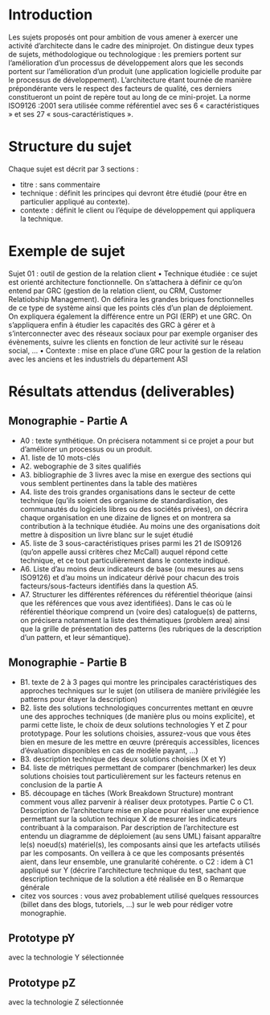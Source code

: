 # Introduction
Les sujets proposés ont pour ambition de vous amener à exercer une activité d’architecte dans le cadre des miniprojet.
On distingue deux types de sujets, méthodologique ou technologique : les premiers portent sur
l’amélioration d’un processus de développement alors que les seconds portent sur l’amélioration d’un produit
(une application logicielle produite par le processus de développement).
L’architecture étant tournée de manière prépondérante vers le respect des facteurs de qualité, ces derniers
constitueront un point de repère tout au long de ce mini-projet. La norme ISO9126 :2001 sera utilisée comme
référentiel avec ses 6 « caractéristiques » et ses 27 « sous-caractéristiques ». 

# Structure du sujet
Chaque sujet est décrit par 3 sections :
 - titre : sans commentaire
 - technique : définit les principes qui devront être étudié (pour être en particulier appliqué au contexte).
 - contexte : définit le client ou l’équipe de développement qui appliquera la technique. 
# Exemple de sujet
Sujet 01 : outil de gestion de la relation client
• Technique étudiée : ce sujet est orienté architecture fonctionnelle. On s’attachera à définir ce qu’on
entend par GRC (gestion de la relation client, ou CRM, Customer Relatiobship Management). On
définira les grandes briques fonctionnelles de ce type de système ainsi que les points clés d’un plan de
déploiement. On expliquera également la différence entre un PGI (ERP) et une GRC. On s’appliquera
enfin à étudier les capacités des GRC à gérer et à s’interconnecter avec des réseaux sociaux pour par
exemple organiser des évènements, suivre les clients en fonction de leur activité sur le réseau social, …
• Contexte : mise en place d’une GRC pour la gestion de la relation avec les anciens et les industriels du
département ASI

# Résultats attendus (deliverables)

## Monographie - Partie A
 - A0 : texte synthétique. On précisera notamment si ce projet a pour but d’améliorer un
processus ou un produit.
 - A1. liste de 10 mots-clés
 - A2. webographie de 3 sites qualifiés
 - A3. bibliographie de 3 livres avec la mise en exergue des sections qui vous semblent
pertinentes dans la table des matières
 - A4. liste des trois grandes organisations dans le secteur de cette technique (qu’ils
soient des organisme de standardisation, des communautés du logiciels libres ou des
sociétés privées), on décrira chaque organisation en une dizaine de lignes et on
montrera sa contribution à la technique étudiée. Au moins une des organisations doit
mettre à disposition un livre blanc sur le sujet étudié
 - A5. liste de 3 sous-caractéristiques prises parmi les 21 de ISO9126 (qu’on appelle
aussi critères chez McCall) auquel répond cette technique, et ce tout particulièrement
dans le contexte indiqué.
 - A6. Liste d’au moins deux indicateurs de base (ou mesures au sens ISO9126) et d’au
moins un indicateur dérivé pour chacun des trois facteurs/sous-facteurs identifiés dans
la question A5.
 - A7. Structurer les différentes références du référentiel théorique (ainsi que les
références que vous avez identifiées). Dans le cas où le référentiel théorique
comprend un (voire des) catalogue(s) de patterns, on précisera notamment la liste des
thématiques (problem area) ainsi que la grille de présentation des patterns (les
rubriques de la description d’un pattern, et leur sémantique). 

## Monographie - Partie B
 - B1. texte de 2 à 3 pages qui montre les principales caractéristiques des approches
techniques sur le sujet (on utilisera de manière privilégiée les patterns pour étayer la
description)
 - B2. liste des solutions technologiques concurrentes mettant en œuvre une des
approches techniques (de manière plus ou moins explicite), et parmi cette liste, le
choix de deux solutions technologies Y et Z pour prototypage. Pour les solutions 
choisies, assurez-vous que vous êtes bien en mesure de les mettre en œuvre (prérequis
accessibles, licences d’évaluation disponibles en cas de modèle payant, …)
 - B3. description technique des deux solutions choisies (X et Y)
 - B4. liste de métriques permettant de comparer (benchmarker) les deux solutions
choisies tout particulièrement sur les facteurs retenus en conclusion de la partie A
 - B5. découpage en tâches (Work Breakdown Structure) montrant comment vous allez
parvenir à réaliser deux prototypes. 
Partie C
o C1. Description de l’architecture mise en place pour réaliser une expérience
permettant sur la solution technique X de mesurer les indicateurs contribuant à la
comparaison. Par description de l’architecture est entendu un diagramme de déploiement (au
sens UML) faisant apparaître le(s) noeud(s) matériel(s), les composants ainsi que les artefacts
utilisés par les composants. On veillera à ce que les composants présentés aient, dans leur
ensemble, une granularité cohérente.
o C2 : idem à C1 appliqué sur Y (décrire l'architecture technique du test, sachant que
description technique de la solution a été réalisée en B
o Remarque générale
 - citez vos sources : vous avez probablement utilisé quelques ressources (billet dans des
blogs, tutoriels, …) sur le web pour rédiger votre monographie. 

## Prototype pY 
avec la technologie Y sélectionnée

## Prototype pZ
avec la technologie Z sélectionnée
